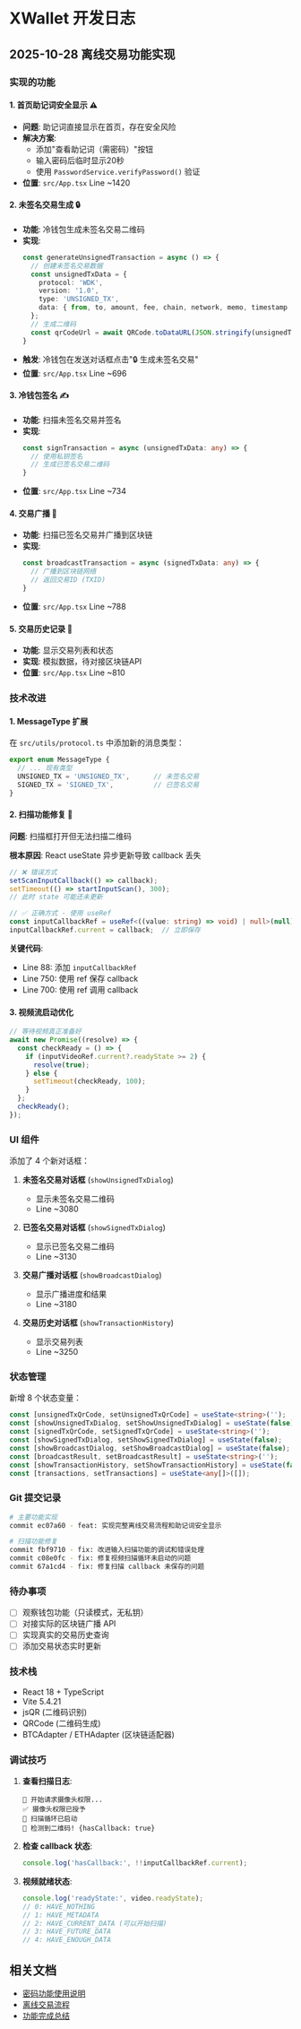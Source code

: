 # XWallet 开发日志

## 2025-10-28 离线交易功能实现

### 实现的功能

#### 1. 首页助记词安全显示 ⚠️
- **问题**: 助记词直接显示在首页，存在安全风险
- **解决方案**: 
  - 添加"查看助记词（需密码）"按钮
  - 输入密码后临时显示20秒
  - 使用 `PasswordService.verifyPassword()` 验证
- **位置**: `src/App.tsx` Line ~1420

#### 2. 未签名交易生成 🔒
- **功能**: 冷钱包生成未签名交易二维码
- **实现**:
  ```typescript
  const generateUnsignedTransaction = async () => {
    // 创建未签名交易数据
    const unsignedTxData = {
      protocol: 'WDK',
      version: '1.0',
      type: 'UNSIGNED_TX',
      data: { from, to, amount, fee, chain, network, memo, timestamp }
    };
    // 生成二维码
    const qrCodeUrl = await QRCode.toDataURL(JSON.stringify(unsignedTxData));
  }
  ```
- **触发**: 冷钱包在发送对话框点击"🔒 生成未签名交易"
- **位置**: `src/App.tsx` Line ~696

#### 3. 冷钱包签名 ✍️
- **功能**: 扫描未签名交易并签名
- **实现**:
  ```typescript
  const signTransaction = async (unsignedTxData: any) => {
    // 使用私钥签名
    // 生成已签名交易二维码
  }
  ```
- **位置**: `src/App.tsx` Line ~734

#### 4. 交易广播 📡
- **功能**: 扫描已签名交易并广播到区块链
- **实现**:
  ```typescript
  const broadcastTransaction = async (signedTxData: any) => {
    // 广播到区块链网络
    // 返回交易ID (TXID)
  }
  ```
- **位置**: `src/App.tsx` Line ~788

#### 5. 交易历史记录 📜
- **功能**: 显示交易列表和状态
- **实现**: 模拟数据，待对接区块链API
- **位置**: `src/App.tsx` Line ~810

### 技术改进

#### 1. MessageType 扩展
在 `src/utils/protocol.ts` 中添加新的消息类型：
```typescript
export enum MessageType {
  // ... 现有类型
  UNSIGNED_TX = 'UNSIGNED_TX',      // 未签名交易
  SIGNED_TX = 'SIGNED_TX',          // 已签名交易
}
```

#### 2. 扫描功能修复 🔧
**问题**: 扫描框打开但无法扫描二维码

**根本原因**: React useState 异步更新导致 callback 丢失
```typescript
// ❌ 错误方式
setScanInputCallback(() => callback);
setTimeout(() => startInputScan(), 300);
// 此时 state 可能还未更新

// ✅ 正确方式 - 使用 useRef
const inputCallbackRef = useRef<((value: string) => void) | null>(null);
inputCallbackRef.current = callback;  // 立即保存
```

**关键代码**:
- Line 88: 添加 `inputCallbackRef`
- Line 750: 使用 ref 保存 callback
- Line 700: 使用 ref 调用 callback

#### 3. 视频流启动优化
```typescript
// 等待视频真正准备好
await new Promise((resolve) => {
  const checkReady = () => {
    if (inputVideoRef.current?.readyState >= 2) {
      resolve(true);
    } else {
      setTimeout(checkReady, 100);
    }
  };
  checkReady();
});
```

### UI 组件

添加了 4 个新对话框：
1. **未签名交易对话框** (`showUnsignedTxDialog`)
   - 显示未签名交易二维码
   - Line ~3080

2. **已签名交易对话框** (`showSignedTxDialog`)
   - 显示已签名交易二维码
   - Line ~3130

3. **交易广播对话框** (`showBroadcastDialog`)
   - 显示广播进度和结果
   - Line ~3180

4. **交易历史对话框** (`showTransactionHistory`)
   - 显示交易列表
   - Line ~3250

### 状态管理

新增 8 个状态变量：
```typescript
const [unsignedTxQrCode, setUnsignedTxQrCode] = useState<string>('');
const [showUnsignedTxDialog, setShowUnsignedTxDialog] = useState(false);
const [signedTxQrCode, setSignedTxQrCode] = useState<string>('');
const [showSignedTxDialog, setShowSignedTxDialog] = useState(false);
const [showBroadcastDialog, setShowBroadcastDialog] = useState(false);
const [broadcastResult, setBroadcastResult] = useState<string>('');
const [showTransactionHistory, setShowTransactionHistory] = useState(false);
const [transactions, setTransactions] = useState<any[]>([]);
```

### Git 提交记录

```bash
# 主要功能实现
commit ec07a60 - feat: 实现完整离线交易流程和助记词安全显示

# 扫描功能修复
commit fbf9710 - fix: 改进输入扫描功能的调试和错误处理
commit c08e0fc - fix: 修复视频扫描循环未启动的问题
commit 67a1cd4 - fix: 修复扫描 callback 未保存的问题
```

### 待办事项

- [ ] 观察钱包功能（只读模式，无私钥）
- [ ] 对接实际的区块链广播 API
- [ ] 实现真实的交易历史查询
- [ ] 添加交易状态实时更新

### 技术栈

- React 18 + TypeScript
- Vite 5.4.21
- jsQR (二维码识别)
- QRCode (二维码生成)
- BTCAdapter / ETHAdapter (区块链适配器)

### 调试技巧

1. **查看扫描日志**:
   ```
   🎥 开始请求摄像头权限...
   ✅ 摄像头权限已授予
   🔄 扫描循环已启动
   🎯 检测到二维码! {hasCallback: true}
   ```

2. **检查 callback 状态**:
   ```typescript
   console.log('hasCallback:', !!inputCallbackRef.current);
   ```

3. **视频就绪状态**:
   ```typescript
   console.log('readyState:', video.readyState);
   // 0: HAVE_NOTHING
   // 1: HAVE_METADATA
   // 2: HAVE_CURRENT_DATA (可以开始扫描)
   // 3: HAVE_FUTURE_DATA
   // 4: HAVE_ENOUGH_DATA
   ```

## 相关文档

- [密码功能使用说明](./PASSWORD_FEATURE.md)
- [离线交易流程](./OFFLINE_TRANSACTION_FLOW.md)
- [功能完成总结](./FEATURE_SUMMARY.md)
